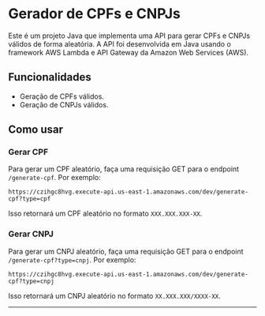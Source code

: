 # Gerador de CPFs e CNPJs

Este é um projeto Java que implementa uma API para gerar CPFs e CNPJs válidos de forma aleatória. A API foi desenvolvida em Java usando o framework AWS Lambda e API Gateway da Amazon Web Services (AWS).

## Funcionalidades

- Geração de CPFs válidos.
- Geração de CNPJs válidos.

## Como usar

### Gerar CPF

Para gerar um CPF aleatório, faça uma requisição GET para o endpoint `/generate-cpf`. Por exemplo:

```
https://czihgc8hvg.execute-api.us-east-1.amazonaws.com/dev/generate-cpf?type=cpf
```

Isso retornará um CPF aleatório no formato `XXX.XXX.XXX-XX`.

### Gerar CNPJ

Para gerar um CNPJ aleatório, faça uma requisição GET para o endpoint `/generate-cpf?type=cnpj`. Por exemplo:

```
https://czihgc8hvg.execute-api.us-east-1.amazonaws.com/dev/generate-cpf?type=cnpj
```

Isso retornará um CNPJ aleatório no formato `XX.XXX.XXX/XXXX-XX`.

---
